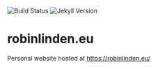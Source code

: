 ![Build Status](https://gitlab.com/robinlinden/robinlinden.eu/badges/master/build.svg)
![Jekyll Version](https://img.shields.io/gem/v/jekyll.svg)

# robinlinden.eu
Personal website hosted at https://robinlinden.eu/
